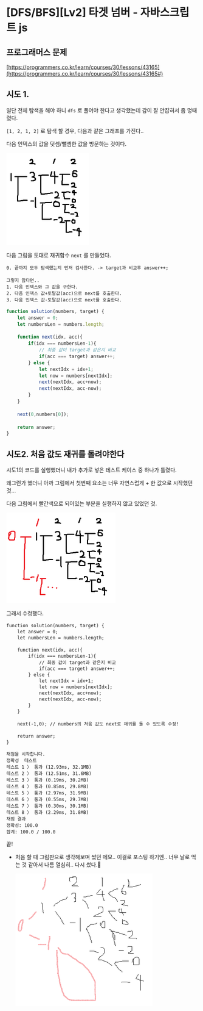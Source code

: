 # [DFS/BFS][Lv2] 타겟 넘버 - 자바스크립트 js

## 프로그래머스 문제

[https://programmers.co.kr/learn/courses/30/lessons/43165](https://programmers.co.kr/learn/courses/30/lessons/43165#)

## 시도 1.

일단 전체 탐색을 해야 하니 `dfs` 로 풀어야 한다고 생각했는데 감이 잘 안잡혀서 좀 멍때렸다.

`[1, 2, 1, 2]` 로 탐색 할 경우, 다음과 같은 그래프를 가진다.. 

다음 인덱스의 값을 덧셈/뺄셈한 값을 방문하는 것이다.

![../.vuepress/public/images/Algorithm/dfsbfs-lv2-43165/Untitled.png](../.vuepress/public/images/Algorithm/dfsbfs-lv2-43165/Untitled.png)

다음 그림을 토대로 재귀함수 `next` 를 만들었다.

```tsx
0. 끝까지 모두 탐색했는지 먼저 검사한다. -> target과 비교후 answer++;

그렇지 않다면..
1. 다음 인덱스와 그 값을 구한다.
2. 다음 인덱스 값+토탈값(acc)으로 next를 호출한다.
3. 다음 인덱스 값-토탈값(acc)으로 next를 호출한다.
```

```jsx
function solution(numbers, target) {
    let answer = 0;
    let numbersLen = numbers.length;

    function next(idx, acc){
        if(idx === numbersLen-1){
            // 최종 값이 target과 같은지 비교
            if(acc === target) answer++;
        } else {
            let nextIdx = idx+1;
            let now = numbers[nextIdx];    
            next(nextIdx, acc+now);
            next(nextIdx, acc-now);
        }
    }
    
    next(0,numbers[0]);
    
    return answer;
}
```

## 시도2. 처음 값도 재귀를 돌려야한다

시도1의 코드를 실행했더니 내가 추가로 넣은 테스트 케이스 중 하나가 틀렸다.

왜그런가 했더니 아까 그림에서 첫번째 요소는 너무 자연스럽게 + 한 값으로 시작했던 것...

다음 그림에서 빨간색으로 되어있는 부분을 실행하지 않고 있었던 것.

![../.vuepress/public/images/Algorithm/dfsbfs-lv2-43165/Untitled1.png](../.vuepress/public/images/Algorithm/dfsbfs-lv2-43165/Untitled1.png)

그래서 수정했다.

```tsx
function solution(numbers, target) {
    let answer = 0;
    let numbersLen = numbers.length;

    function next(idx, acc){
        if(idx === numbersLen-1){
            // 최종 값이 target과 같은지 비교
            if(acc === target) answer++;
        } else {
            let nextIdx = idx+1;
            let now = numbers[nextIdx];    
            next(nextIdx, acc+now);
            next(nextIdx, acc-now);
        }
    }
    
    next(-1,0); // numbers의 처음 값도 next로 재귀를 돌 수 있도록 수정!
    
    return answer;
}
```

```tsx
채점을 시작합니다.
정확성  테스트
테스트 1 〉	통과 (12.93ms, 32.1MB)
테스트 2 〉	통과 (12.51ms, 31.6MB)
테스트 3 〉	통과 (0.19ms, 30.2MB)
테스트 4 〉	통과 (0.85ms, 29.8MB)
테스트 5 〉	통과 (2.97ms, 31.9MB)
테스트 6 〉	통과 (0.55ms, 29.7MB)
테스트 7 〉	통과 (0.30ms, 30.1MB)
테스트 8 〉	통과 (2.29ms, 31.8MB)
채점 결과
정확성: 100.0
합계: 100.0 / 100.0
```

끝! 

- 처음 할 때 그림판으로 생각해보며 썼던 메모.. 이걸로 포스팅 하기엔.. 너무 날로 먹는 것 같아서 나름 열심히.. 다시 썼다.🥰

    ![../.vuepress/public/images/Algorithm/dfsbfs-lv2-43165/Untitled2.png](../.vuepress/public/images/Algorithm/dfsbfs-lv2-43165/Untitled2.png)